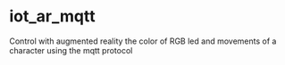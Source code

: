 # iot_ar_mqtt
Control with augmented reality the color of RGB led and movements of a character using the mqtt protocol
